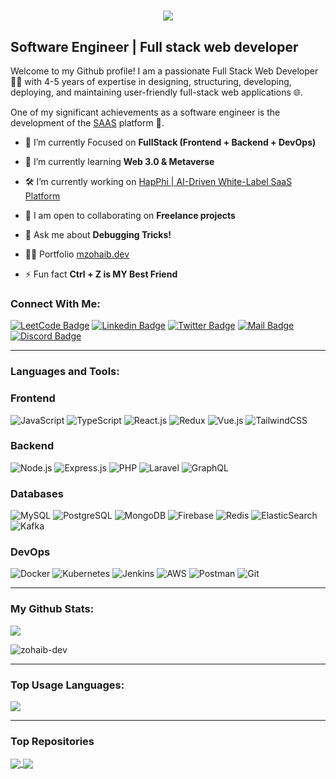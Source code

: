 <h1 align="center">
  <a href="https://git.io/typing-svg">
    <img src="https://readme-typing-svg.herokuapp.com/?lines=Hello,+There!+👋;This+is+ZOHAIB....;Nice+to+meet+you!&center=true&size=30">
  </a>
</h1>


Software Engineer | Full stack web developer
---------------------------------------------

Welcome to my Github profile! I am a passionate Full Stack Web Developer 👨‍💻 with 4-5 years of expertise in designing, structuring, developing, deploying, and maintaining user-friendly full-stack web applications 🌐. 

One of my significant achievements as a software engineer is the development of the [SAAS](https://happhi.com) platform 🚀.


- 🔭 I’m currently Focused on **FullStack (Frontend + Backend + DevOps)**

- 🌱 I’m currently learning **Web 3.0 & Metaverse**

- 🛠️ I’m currently working on [HapPhi | AI-Driven White-Label SaaS Platform](https://happhi.com)

- 🤝 I am open to collaborating on **Freelance projects**

- 💬 Ask me about **Debugging Tricks!**

- 👨‍💻 Portfolio [mzohaib.dev](https://mzohaib.dev)

- ⚡ Fun fact **Ctrl + Z is MY Best Friend**

### Connect With Me:

[![LeetCode Badge](https://img.shields.io/badge/LeetCode-000000?style=for-the-badge&logo=leetcode&logoColor=yellow)](https://leetcode.com/u/mzohaib-dev/)
[![Linkedin Badge](https://img.shields.io/badge/LinkedIn-0077B5?style=for-the-badge&logo=linkedin&logoColor=white)](https://www.linkedin.com/in/mzohaib-dev/) 
[![Twitter Badge](https://img.shields.io/badge/Twitter-1DA1F2?style=for-the-badge&logo=twitter&logoColor=white)](https://twitter.com/mzohaib_dev)
[![Mail Badge](https://img.shields.io/badge/Gmail-D14836?style=for-the-badge&logo=gmail&logoColor=white)](mailto:dev.mzohaib@outlook.com)
[![Discord Badge](https://img.shields.io/badge/Discord-7289DA?style=for-the-badge&logo=discord&logoColor=white)](https://discord.com/users/mzohaib_dev)

---

### Languages and Tools:

### Frontend
![JavaScript](https://img.shields.io/badge/JavaScript-F7DF1E?style=flat-square&logo=javascript&logoColor=black)
![TypeScript](https://img.shields.io/badge/TypeScript-007ACC?style=flat-square&logo=typescript&logoColor=white)
![React.js](https://img.shields.io/badge/React.js-0081CB?style=flat-square&logo=react&logoColor=61DAFB)
![Redux](https://img.shields.io/badge/Redux-black?style=flastic&logo=Redux&logoColor=764ABC)
![Vue.js](https://img.shields.io/badge/Vue.js-4FC08D?style=flat-square&logo=vue.js&logoColor=white)
![TailwindCSS](https://img.shields.io/badge/TailwindCSS-38B2AC?style=flat-square&logo=tailwindcss&logoColor=white)

### Backend
![Node.js](https://img.shields.io/badge/Node.js-43853D?style=flat-square&logo=node.js&logoColor=white)
![Express.js](https://img.shields.io/badge/Express.js-000000?style=flat-square&logo=express&logoColor=white)
![PHP](https://img.shields.io/badge/PHP-777BB4?style=flat-square&logo=php&logoColor=white)
![Laravel](https://img.shields.io/badge/Laravel-FF2D20?style=flat-square&logo=laravel&logoColor=white)
![GraphQL](https://img.shields.io/badge/GraphQL-E10098?style=flat-square&logo=graphql&logoColor=white)

### Databases
![MySQL](https://img.shields.io/badge/MySQL-005C84?style=flat-square&logo=mysql&logoColor=white)
![PostgreSQL](https://img.shields.io/badge/PostgreSQL-31658D?style=flastic&logo=PostgreSQL&logoColor=white)
![MongoDB](https://img.shields.io/badge/MongoDB-F7F7F7?style=flat-square&logo=mongodb&logoColor=49A248)
![Firebase](https://img.shields.io/badge/Firebase-FFCA28?style=flat-square&logo=firebase&logoColor=black)
![Redis](https://img.shields.io/badge/redis-%23DD0031.svg?&style=flat-square&logo=redis&logoColor=white)
![ElasticSearch](https://img.shields.io/badge/ElasticSearch-005571?style=flat-square&logo=elastic&logoColor=white)
![Kafka](https://img.shields.io/badge/Kafka-231F20?style=flat-square&logo=apachekafka&logoColor=white)

### DevOps
![Docker](https://img.shields.io/badge/Docker-0CC1F3?style=flat-square&logo=docker&logoColor=white)
![Kubernetes](https://img.shields.io/badge/Kubernetes-326CE5?style=flat-square&logo=kubernetes&logoColor=white)
![Jenkins](https://img.shields.io/badge/Jenkins-D24939?style=flat-square&logo=jenkins&logoColor=white)
![AWS](https://img.shields.io/badge/AWS-232F3E?style=flat-square&logo=amazonaws&logoColor=white)
![Postman](https://img.shields.io/badge/Postman-f7f7f7?style=flastic&logo=Postman&logoColor=FF6C37)
![Git](https://img.shields.io/badge/Git-F05032?style=flat-square&logo=git&logoColor=white)


---

### My Github Stats:

<p>
  <img align="center" src="https://github-readme-stats.vercel.app/api?username=mzohaib-dev&show_icons=true&theme=algolia&hide_border=true">
</p>
<p>
  <img align="center" src="https://github-readme-streak-stats.herokuapp.com/?user=mzohaib-dev&theme=algolia" alt="zohaib-dev" />
</p>

---

### Top Usage Languages:

<img align="center" src="https://github-readme-stats.vercel.app/api/top-langs/?username=mzohaib-dev&layout=compact&theme=algolia&hide_border=true&&langs_count=10" />

---



### Top Repositories


<a href="https://github.com/said7388/developer-portfolio">
  <img align="center" src="https://github-readme-stats.vercel.app/api/pin/?username=said7388&repo=developer-portfolio&theme=algolia" />
</a>
<a href="https://github.com/said7388/Express-Postgres-blog">
  <img align="center" src="https://github-readme-stats.vercel.app/api/pin/?username=said7388&repo=Express-Postgres-blog&theme=algolia" />
</a>
